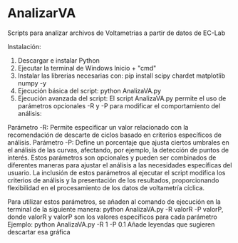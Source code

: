 # AnalizarVA
Scripts para analizar archivos de Voltametrias a partir de datos de EC-Lab

Instalación:
1) Descargar e instalar Python
2) Ejecutar la terminal de Windows Inicio + "cmd"
3) Instalar las librerias necesarias con: pip install scipy chardet matplotlib numpy -y
4) Ejecución básica del script:
   python AnalizaVA.py
6) Ejecución avanzada del script:
   El script AnalizaVA.py permite el uso de parámetros opcionales -R y -P para modificar el comportamiento del análisis:

Parámetro -R: Permite especificar un valor relacionado con la recomendación de descarte de ciclos basado en criterios específicos de análisis.
Parámetro -P: Define un porcentaje que ajusta ciertos umbrales en el análisis de las curvas, afectando, por ejemplo, la detección de puntos de interés.
Estos parámetros son opcionales y pueden ser combinados de diferentes maneras para ajustar el análisis a las necesidades específicas del usuario. La inclusión de estos parámetros al ejecutar el script modifica los criterios de análisis y la presentación de los resultados, proporcionando flexibilidad en el procesamiento de los datos de voltametría cíclica.

Para utilizar estos parámetros, se añaden al comando de ejecución en la terminal de la siguiente manera: python AnalizaVA.py -R valorR -P valorP, donde valorR y valorP son los valores específicos para cada parámetro
Ejemplo:
python AnalizaVA.py -R 1 -P 0.1  Añade leyendas que sugieren descartar esa gráfica 

   
